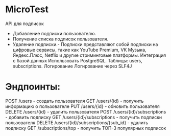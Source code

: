 # MicroTest
API для подписок
- Добавление подписки пользователю.
- Получение списка подписок пользователя.
- Удаление подписки.- Подписки представляют собой подписки на цифровые сервисы, такие как
YouTube Premium, VK Музыка, Яндекс.Плюс, Netflix и другие стриминговые платформы.
Интеграция с базой данных
Использовать PostgreSQL.
Таблицы: users, subscriptions.
Логирование
Логирование через SLF4J

# Эндпоинты:
POST /users - создать пользователя
GET /users/{id} - получить информацию о пользователе
PUT /users/{id} - обновить пользователя
DELETE /users/{id} - удалить пользователя
POST /users/{id}/subscriptions - добавить подписку
GET /users/{id}/subscriptions - получить подписки пользователя
DELETE /users/{id}/subscriptions/{sub_id} - удалить подписку
GET /subscriptions/top - получить ТОП-3 популярных подписок

